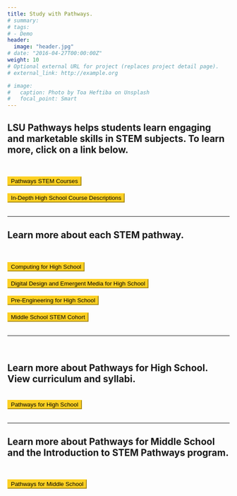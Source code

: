 ```yaml
---
title: Study with Pathways.
# summary: 
# tags:
# - Demo
header:
  image: "header.jpg"
# date: "2016-04-27T00:00:00Z"
weight: 10
# Optional external URL for project (replaces project detail page).
# external_link: http://example.org

# image:
#   caption: Photo by Toa Heftiba on Unsplash
#   focal_point: Smart
---
```


<!-- ![](../../../curriculum/placeholder%20hs.jpg) -->

## LSU Pathways helps students learn engaging and marketable skills in STEM subjects. To learn more, click on a link below. 
<br>

<a href="PathwayChart.pdf" target="_blank"><button style= "background-color:#fdd023; border-color: #fdd023"> Pathways STEM Courses </button></a> 
<br></br>
<a href="CourseDescriptions2020March_24.pdf" target="_blank"><button style= "background-color:#fdd023; border-color: #fdd023"> In-Depth High School Course Descriptions </button></a> 
<br></br>

----

## Learn more about each STEM pathway.
<br>

<a href="StudentFlyer.pdf" target="_blank"><button style= "background-color:#fdd023; border-color: #fdd023"> Computing for High School </button></a> 
<br></br>
<a href="DDEMStudentsFlyer_updatedMarch7.pdf" target="_blank"><button style= "background-color:#fdd023; border-color: #fdd023"> Digital Design and Emergent Media for High School </button></a> 
<br></br>
<a href="Pre-EngineeringStudentFlyer_updatedMarch7.pdf" target="_blank"><button style= "background-color:#fdd023; border-color: #fdd023"> Pre-Engineering for High School </button></a> 
<br></br>
<a href="MiddleSchoolStudent.pdf" target="_blank"><button style= "background-color:#fdd023; border-color: #fdd023"> Middle School STEM Cohort </button></a> 
<br></br>

----
<br>

## Learn more about Pathways for High School. View curriculum and syllabi.
<br>
<a href="/project/high-school/" target="_blank"><button style= "background-color:#fdd023; border-color: #fdd023"> Pathways for High School </button></a> 
<br></br>

----

## Learn more about Pathways for Middle School and the Introduction to STEM Pathways program.
<br>

<a href="/project/middle-school/" target="_blank"><button style= "background-color:#fdd023; border-color: #fdd023"> Pathways for Middle School </button></a> <br></br>





